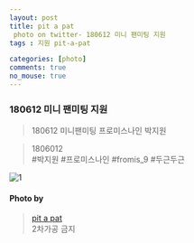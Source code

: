 ```yaml
---
layout: post
title: pit a pat
 photo on twitter- 180612 미니 팬미팅 지원
tags : 지원 pit-a-pat

categories: [photo]
comments: true
no_mouse: true
---
```



###  180612 미니 팬미팅 지원

> 180612 미니팬미팅 프로미스나인 박지원


> 1806012  
#박지원 #프로미스나인 #fromis_9 #두근두근

![1](https://pbs.twimg.com/media/DfgX2o3VMAAXeUr.jpg)


#### Photo by
> [pit a pat](https://twitter.com/pitapat320)  
2차가공 금지
